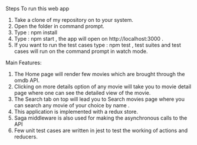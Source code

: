 Steps To run this web app

1. Take a clone of my repository on to your system.
2. Open the folder in command prompt.
3. Type : npm install
4. Type : npm start , the app will open on http://localhost:3000 .
5. If you want to run the test cases type : npm test , test suites and test cases will run on the command prompt in watch mode.



Main Features:

1. The Home page will render few movies which are brought through the omdb API.
2. Clicking on more details option of any movie will take you to movie detail page where one can see the detailed view of the movie.
3. The Search tab on top will lead you to Search movies page where you can search any movie of your choice by name .
4. This application is implemented with a redux store.
5. Saga middleware is also used for making the asynchronous calls to the API
6. Few unit test cases are written in jest to test the working of actions and reducers.